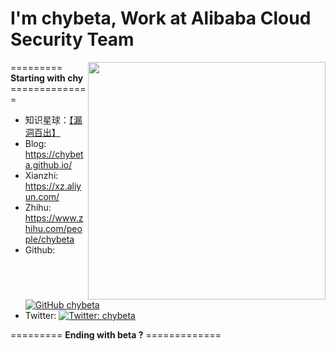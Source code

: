# I'm chybeta, Work at Alibaba Cloud Security Team 


<img align='right' src="https://xzfile.aliyuncs.com/media/upload/picture/20210805230907-147e9e28-f5ff-1.png" width="380">

========= **Starting with chy** ==============
- 知识星球：[【漏洞百出】](https://public.zsxq.com/groups/555848225184.html)
- Blog: https://chybeta.github.io/
- Xianzhi: https://xz.aliyun.com/
- Zhihu: https://www.zhihu.com/people/chybeta
- Github: [![GitHub chybeta](https://img.shields.io/github/followers/chybeta?label=follow%20github&style=flat-square)](https://github.com/chybeta)
- Twitter: [![Twitter: chybeta](https://img.shields.io/twitter/follow/chybeta?style=flat-square)](https://twitter.com/chybeta)

========= **Ending with beta ?** =============


